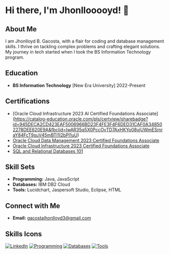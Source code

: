 # Hi there, I'm Jhonllooooyd! 👋

## About Me

I am Jhonlloyd B. Gacosta, with a flair for coding and database management skills. I thrive on tackling complex problems and crafting elegant solutions. My journey in tech started when I took the BS Information Technology program.

## Education

- **BS Information Technology**
  [New Era University]
  2022-Present

## Certifications

- [Oracle Cloud Infrastructure 2023 AI Certified Foundations Associate] (https://catalog-education.oracle.com/pls/certview/sharebadge?id=945DECA2CD423EAF5006966BD23F4FE3F4F6DED31CAF0A348502278DEE620E9A&fbclid=IwAR35q5X0PccOvTD7AxHKYo08vjUWmESmraY84FcT9suV45mBTI1l2bPl1uU)
- [Oracle Cloud Data Management 2023 Certified Foundations Associate](https://catalog-education.oracle.com/pls/certview/sharebadge?id=C1BA3B66395B753A66663758B21A8AED8951DFC83B42CB3430D3540403371E10&fbclid=IwAR0xwFj-d3Jxs0d8Lg3zFe5GBMU08AZQILBr-54-CnjlLOVRgvoyNVv5VTk)
- [Oracle Cloud Infrastructure 2023 Certified Foundations Associate](https://catalog-education.oracle.com/pls/certview/sharebadge?id=42011B68FF8532C16D1B5899D3F5C346305933B20AA751DE12C9D6701FF47365&fbclid=IwAR2_QqdkHNoaEs1rukhriuH4LzaOxfOQ9lDZulH8o6UVMicZJlue5YBmjyI)
- [SQL and Relational Databases 101](https://courses.cognitiveclass.ai/certificates/205660f3fa314da4a07fa490eb07170d)

## Skill Sets

- **Programming:** Java, JavaScript
- **Databases:** IBM DB2 Cloud
- **Tools:** Lucidchart, Jaspersoft Studio, Eclipse, HTML

## Connect with Me


- **Email:** gacostajhonlloyd3@gmail.com

## Skills Icons

[![LinkedIn](linkedin-icon-url)](linkedin-profile-link)
[![Programming](programming-icon-url)](#)
[![Databases](databases-icon-url)](#)
[![Tools](tools-icon-url)](#)
